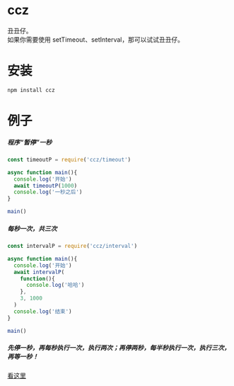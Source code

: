 # ccz
丑丑仔。  
如果你需要使用 setTimeout、setInterval，那可以试试丑丑仔。

# 安装
```bash
npm install ccz
```

# 例子
##### 程序“暂停”一秒
``` js
const timeoutP = require('ccz/timeout')

async function main(){
  console.log('开始')
  await timeoutP(1000)
  console.log('一秒之后')
}

main()
```

##### 每秒一次，共三次
``` js
const intervalP = require('ccz/interval')

async function main(){
  console.log('开始')
  await intervalP(
    function(){
      console.log('哈哈')
    },
    3, 1000
  )
  console.log('结束')
}

main()
```

##### 先停一秒，再每秒执行一次，执行两次；再停两秒，每半秒执行一次，执行三次，再等一秒！
[看这里](https://github.com/daGaiGuanYu/ccz/blob/master/example/index.js)
